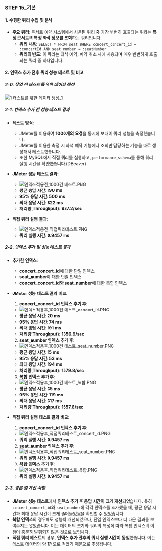 ### **STEP 15_기본**

#### **1. 수행한 쿼리 수집 및 분석**

- **주요 쿼리**: 콘서트 예약 시스템에서 사용된 쿼리 중 가장 빈번히 호출되는 쿼리는 **특정 콘서트의 특정 좌석 정보를 조회**하는 쿼리입니다.
  - **쿼리 내용**: `SELECT * FROM seat WHERE concert_concert_id = :concertId AND seat_number = :seatNumber`
  - **쿼리의 빈도**: 이 쿼리는 좌석 예약, 예약 취소 시에 사용되며 매우 빈번하게 호출되는 쿼리 중 하나입니다.

#### **2. 인덱스 추가 전후 쿼리 성능 테스트 및 비교**
##### **2-0. 작업 전 테스트를 위한 데이터 생성**
![1 테스트를 위한 데이터 생성_1](https://github.com/user-attachments/assets/367ac633-4ed6-4ca8-93fd-cc2a292399ca)

##### **2-1. 인덱스 추가 전 성능 테스트 결과**
- **테스트 방식**:
  - JMeter를 이용하여 **1000개의 요청**을 동시에 보내어 쿼리 성능을 측정했습니다.
  - JMeter를 이용한 측정 시 좌석 예약 기능에서 조회만 담당하는 기능을 따로 생성해서 테스트했습니다.
  - 또한 MySQL에서 직접 쿼리를 실행하고, `performance_schema`를 통해 쿼리 실행 시간을 확인했습니다.(DBeaver)

- **JMeter 성능 테스트 결과**:
  - ![인덱스적용전_1000건 테스트.PNG](..%2F..%2FDesktop%2F%EC%9D%B8%EB%8D%B1%EC%8A%A4%EC%A0%81%EC%9A%A9%EC%A0%84_1000%EA%B1%B4%20%ED%85%8C%EC%8A%A4%ED%8A%B8.PNG)
  - **평균 응답 시간**: **190 ms**
  - **95% 응답 시간**: **500 ms**
  - **최대 응답 시간**: **822 ms**
  - **처리량(Throughput)**: **937.2/sec**

- **직접 쿼리 실행 결과**:
  - ![인덱스적용전_직접쿼리테스트.PNG](..%2F..%2FDesktop%2F%EC%9D%B8%EB%8D%B1%EC%8A%A4%EC%A0%81%EC%9A%A9%EC%A0%84_%EC%A7%81%EC%A0%91%EC%BF%BC%EB%A6%AC%ED%85%8C%EC%8A%A4%ED%8A%B8.PNG)
  - **쿼리 실행 시간**: **0.9457 ms**

##### **2-2. 인덱스 추가 및 성능 테스트 결과**

- **추가한 인덱스**:
  - **concert_concert_id**에 대한 단일 인덱스
  - **seat_number**에 대한 단일 인덱스
  - **concert_concert_id와 seat_number**에 대한 복합 인덱스

- **JMeter 성능 테스트 결과 비교**:
  1. **concert_concert_id 인덱스 추가 후**:
    - ![인덱스적용후_1000건 테스트_concert_id.PNG](..%2F..%2FDesktop%2F%EC%9D%B8%EB%8D%B1%EC%8A%A4%EC%A0%81%EC%9A%A9%ED%9B%84_1000%EA%B1%B4%20%ED%85%8C%EC%8A%A4%ED%8A%B8_concert_id.PNG)
    - **평균 응답 시간**: **20 ms**
    - **95% 응답 시간**: **74 ms**
    - **최대 응답 시간**: **191 ms**
    - **처리량(Throughput)**: **1356.9/sec**

  2. **seat_number 인덱스 추가 후**:
    - ![인덱스적용후_1000건 테스트_seat_number.PNG](..%2F..%2FDesktop%2F%EC%9D%B8%EB%8D%B1%EC%8A%A4%EC%A0%81%EC%9A%A9%ED%9B%84_1000%EA%B1%B4%20%ED%85%8C%EC%8A%A4%ED%8A%B8_seat_number.PNG)
    - **평균 응답 시간**: **15 ms**
    - **95% 응답 시간**: **53 ms**
    - **최대 응답 시간**: **194 ms**
    - **처리량(Throughput)**: **1579.8/sec**

  3. **복합 인덱스 추가 후**:
    - ![인덱스적용후_1000건 테스트_복합.PNG](..%2F..%2FDesktop%2F%EC%9D%B8%EB%8D%B1%EC%8A%A4%EC%A0%81%EC%9A%A9%ED%9B%84_1000%EA%B1%B4%20%ED%85%8C%EC%8A%A4%ED%8A%B8_%EB%B3%B5%ED%95%A9.PNG)
    - **평균 응답 시간**: **35 ms**
    - **95% 응답 시간**: **119 ms**
    - **최대 응답 시간**: **317 ms**
    - **처리량(Throughput)**: **1557.6/sec**

- **직접 쿼리 실행 테스트 결과 비교**:
  1. **concert_concert_id 인덱스 추가 후**:
    - ![인덱스적용후_직접쿼리테스트_concert_id.PNG](..%2F..%2FDesktop%2F%EC%9D%B8%EB%8D%B1%EC%8A%A4%EC%A0%81%EC%9A%A9%ED%9B%84_%EC%A7%81%EC%A0%91%EC%BF%BC%EB%A6%AC%ED%85%8C%EC%8A%A4%ED%8A%B8_concert_id.PNG)
    - **쿼리 실행 시간**: **0.9457 ms**
  2. **seat_number 인덱스 추가 후**:
    - ![인덱스적용후_직접쿼리테스트_seat_number.PNG](..%2F..%2FDesktop%2F%EC%9D%B8%EB%8D%B1%EC%8A%A4%EC%A0%81%EC%9A%A9%ED%9B%84_%EC%A7%81%EC%A0%91%EC%BF%BC%EB%A6%AC%ED%85%8C%EC%8A%A4%ED%8A%B8_seat_number.PNG)
    - **쿼리 실행 시간**: **0.9457 ms**
  3. **복합 인덱스 추가 후**:
    - ![인덱스적용후_직접쿼리테스트_복합.PNG](..%2F..%2FDesktop%2F%EC%9D%B8%EB%8D%B1%EC%8A%A4%EC%A0%81%EC%9A%A9%ED%9B%84_%EC%A7%81%EC%A0%91%EC%BF%BC%EB%A6%AC%ED%85%8C%EC%8A%A4%ED%8A%B8_%EB%B3%B5%ED%95%A9.PNG)
    - **쿼리 실행 시간**: **0.9457 ms**

##### **2-3. 결론 및 개선 사항**
- **JMeter 성능 테스트**에서 **인덱스 추가 후 응답 시간이 크게 개선**되었습니다. 특히 `concert_concert_id`와 `seat_number`에 각각 인덱스를 추가했을 때, 평균 응답 시간과 최대 응답 시간이 크게 줄어들었음을 확인할 수 있었습니다.
- **복합 인덱스**의 경우에도 성능이 개선되었으나, 단일 인덱스보다 더 나은 결과를 보여주지는 않았습니다. 이는 데이터의 크기와 쿼리의 특성에 따라 복합 인덱스의 이점이 충분히 발휘되지 않은 것으로 보입니다.
- **직접 쿼리 테스트**의 경우, **인덱스 추가 전후의 쿼리 실행 시간이 동일**했습니다. 이는 테스트 데이터의 양 1건으로 적었기 때문으로 추정됩니다.
